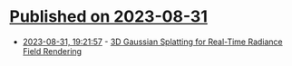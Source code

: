 # [Published on 2023-08-31](index.md)

* [2023-08-31, 19:21:57](https://lobste.rs/s/rpkd8z/3d_gaussian_splatting_for_real_time) - [3D Gaussian Splatting for Real-Time Radiance Field Rendering](https://repo-sam.inria.fr/fungraph/3d-gaussian-splatting/)
